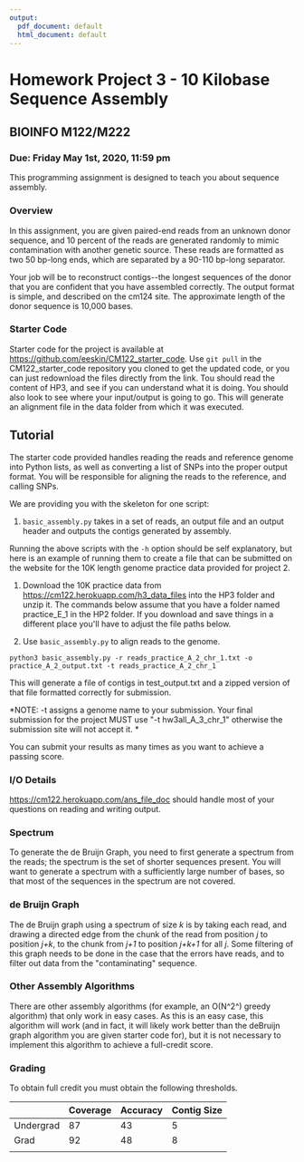 ```yaml
---
output:
  pdf_document: default
  html_document: default
---
```


# Homework Project 3 - 10 Kilobase Sequence Assembly

## BIOINFO M122/M222

### Due: Friday May 1st, 2020, 11:59 pm

This programming assignment is designed to teach you about sequence assembly.

### Overview
In this assignment, you are given paired-end reads from an unknown donor sequence, and 10 percent of the reads are generated randomly to mimic contamination with another genetic source. These reads are formatted as two 50 bp-long ends, which are separated by a 90-110 bp-long separator. 

Your job will be to reconstruct contigs--the longest sequences of the donor that you are confident that you have assembled correctly. The output format is simple, and described on the cm124 site. The approximate length of the donor sequence is 10,000 bases.

### Starter Code

Starter code for the project is available at https://github.com/eeskin/CM122_starter_code. Use `git pull` in the CM122_starter_code repository you cloned to get the updated code, or you can just redownload the files directly from the link.
Tou should read the content of HP3, and see if you can understand what it is doing. You should also look to see where your input/output is going to go. This will generate an alignment file in the data folder from which it was executed.

## Tutorial

The starter code provided handles reading the reads and reference genome into Python lists, as well as converting a list of SNPs into the proper output format. You will be responsible for aligning the reads to the reference, and calling SNPs.

We are providing you with the skeleton for one script:
1. `basic_assembly.py` takes in a set of reads, an output file and an output header and outputs the contigs generated by assembly.

Running the above scripts with the `-h` option should be self explanatory, but here is an example of running them to create a file that can be submitted on the website for the 10K length genome practice data provided for project 2.

1. Download the 10K practice data from https://cm122.herokuapp.com/h3_data_files into the HP3 folder and unzip it. The commands below assume that you have a folder named practice_E_1 in the HP2 folder. If you download and save things in a different place you'll have to adjust the file paths below.

2. Use `basic_assembly.py` to align reads to the genome.

```
python3 basic_assembly.py -r reads_practice_A_2_chr_1.txt -o practice_A_2_output.txt -t reads_practice_A_2_chr_1
```

This will generate a file of contigs in test_output.txt and a zipped version of that file formatted correctly for submission.

*NOTE: -t assigns a genome name to your submission. Your final submission for the project MUST use "-t hw3all_A_3_chr_1" otherwise the submission site will not accept it. *

You can submit your results as many times as you want to achieve a passing score.

 

### I/O Details
https://cm122.herokuapp.com/ans_file_doc should handle most of your questions on reading and writing output.

### Spectrum

To generate the de Bruijn Graph, you need to first generate a spectrum from the reads; the spectrum is the set of shorter sequences present.  You will want to generate a spectrum with a sufficiently large number of bases, so that most of the sequences in the spectrum are not covered.

### de Bruijn Graph

The de Bruijn graph using a spectrum of size _k_ is by taking each read, and drawing a directed edge from the chunk of the read from position _j_ to position _j+k_, to the chunk from _j+1_ to position _j+k+1_ for all _j_. Some filtering of this graph needs to be done in the case that the errors have reads, and to filter out data from the "contaminating" sequence.

### Other Assembly Algorithms

There are other assembly algorithms (for example, an O(N^2^) greedy algorithm) that only work in easy cases. As this is an easy case, this algorithm will work (and in fact, it will likely work better than the deBruijn graph algorithm you are given starter code for), but it is not necessary to implement this algorithm to achieve a full-credit score.

### Grading

To obtain full credit you must obtain the following thresholds.

|           | Coverage | Accuracy | Contig Size |
|-----------|----------|----------|-------------|
| Undergrad | 87       | 43       | 5           |
| Grad      | 92       | 48       | 8           |
|           |          |          |             |
